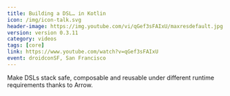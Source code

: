 ```yaml
---
title: Building a DSL… in Kotlin
icon: /img/icon-talk.svg
header-image: https://img.youtube.com/vi/qGef3sFAIxU/maxresdefault.jpg
version: version 0.3.11
category: videos
tags: [core]
link: https://www.youtube.com/watch?v=qGef3sFAIxU
event: droidconSF, San Francisco
---
```

Make DSLs stack safe, composable and reusable under different runtime requirements thanks to Arrow.
